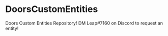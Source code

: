 # DoorsCustomEntities
Doors Custom Entities Repository! DM Leap#7160 on Discord to request an entity!
